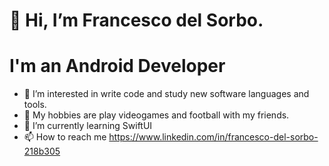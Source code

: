 # 👋 Hi, I’m Francesco del Sorbo.  

# I'm an Android Developer

- 👀 I’m interested in write code and study new software languages and tools.
- 🚀 My hobbies are play videogames and football with my friends.
- 🌱 I’m currently learning SwiftUI 
- 📫 How to reach me https://www.linkedin.com/in/francesco-del-sorbo-218b305

<!---
delsi82/delsi82 is a ✨ special ✨ repository because its `README.md` (this file) appears on your GitHub profile.
You can click the Preview link to take a look at your changes.
--->
